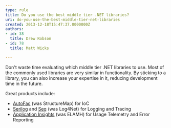 ```yaml
---
type: rule
title: Do you use the best middle tier .NET libraries?
uri: do-you-use-the-best-middle-tier-net-libraries
created: 2013-12-18T15:47:37.0000000Z
authors:
- id: 38
  title: Drew Robson
- id: 78
  title: Matt Wicks

---
```


 
​Don't waste time evaluating which middle tier .NET libraries to use. Most of the commonly used libraries are very similar in functionality. By sticking to a library, you can also increase your expertise in it, reducing development time in the future.​​
 

​​​Great products include:

- [AutoFac](https&#58;//autofac.org/) (was StructureMap) for IoC
- [Serilog](https&#58;//serilog.net/) and [Seq](https&#58;//datalust.co/) (was Log4Net) for Logging and Tracing
- [Application Insights](/rules-to-better-application-insights-for-visual-studio-online) (was ELAMH) for Usage Telemetry and Error Reporting



